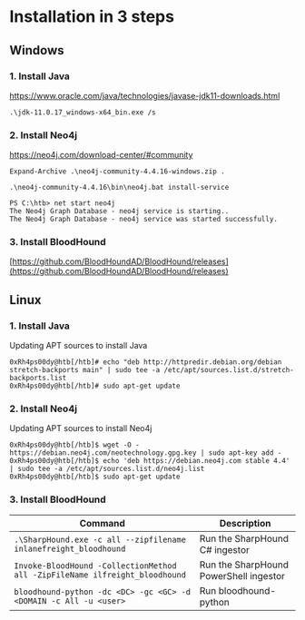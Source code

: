 # Installation in 3 steps
## Windows

### 1. Install Java

https://www.oracle.com/java/technologies/javase-jdk11-downloads.html

```powershell-session
.\jdk-11.0.17_windows-x64_bin.exe /s
```


### 2. Install Neo4j

https://neo4j.com/download-center/#community

```powershell-session
Expand-Archive .\neo4j-community-4.4.16-windows.zip .
```

```powershell-session
.\neo4j-community-4.4.16\bin\neo4j.bat install-service
```

```powershell-session
PS C:\htb> net start neo4j
The Neo4j Graph Database - neo4j service is starting..
The Neo4j Graph Database - neo4j service was started successfully.
```
### 3. Install BloodHound

[https://github.com/BloodHoundAD/BloodHound/releases](https://github.com/BloodHoundAD/BloodHound/releases)

## Linux

### 1. Install Java

Updating APT sources to install Java

```shell-session
0xRh4ps00dy@htb[/htb]# echo "deb http://httpredir.debian.org/debian stretch-backports main" | sudo tee -a /etc/apt/sources.list.d/stretch-backports.list
0xRh4ps00dy@htb[/htb]# sudo apt-get update
```
### 2. Install Neo4j

Updating APT sources to install Neo4j

```shell-session
0xRh4ps00dy@htb[/htb]$ wget -O - https://debian.neo4j.com/neotechnology.gpg.key | sudo apt-key add -
0xRh4ps00dy@htb[/htb]$ echo 'deb https://debian.neo4j.com stable 4.4' | sudo tee -a /etc/apt/sources.list.d/neo4j.list
0xRh4ps00dy@htb[/htb]$ sudo apt-get update
```
### 3. Install BloodHound



| Command                                                                     | Description                            |
| --------------------------------------------------------------------------- | -------------------------------------- |
| `.\SharpHound.exe -c all --zipfilename inlanefreight_bloodhound`            | Run the SharpHound C# ingestor         |
| `Invoke-BloodHound -CollectionMethod all -ZipFileName ilfreight_bloodhound` | Run the SharpHound PowerShell ingestor |
| `bloodhound-python -dc <DC> -gc <GC> -d <DOMAIN -c All -u <user>`           | Run bloodhound-python                  |

